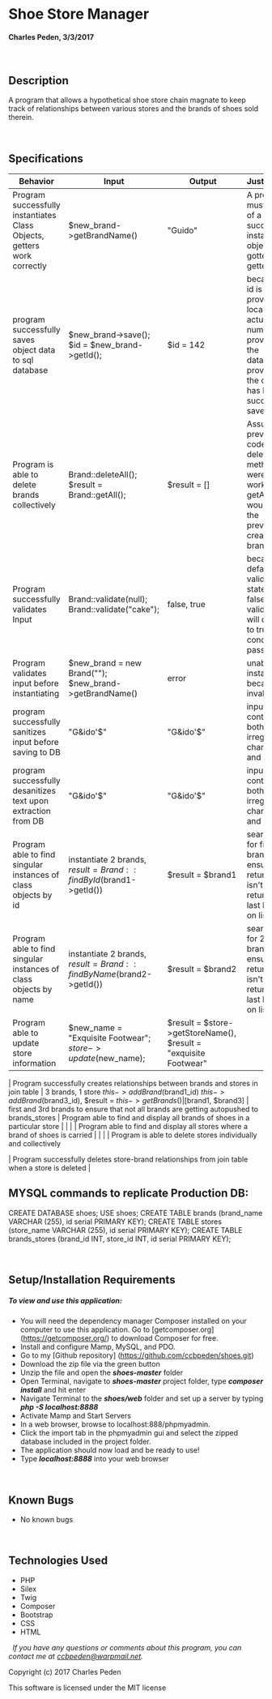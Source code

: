 # **Shoe Store Manager**
#### Charles Peden, 3/3/2017

&nbsp;
## Description
A program that allows a hypothetical shoe store chain magnate to keep track of relationships between various stores and the brands of shoes sold therein.

&nbsp;
## Specifications

|Behavior|Input|Output|Justification|
|--------|-----|------|-------|
| Program successfully instantiates Class Objects, getters work correctly | $new_brand->getBrandName() | "Guido" | A property must be part of a successfully instantiated object to be gotten by a getter.
| program successfully saves object data to sql database | $new_brand->save(); $id = $new_brand->getId(); |  $id = 142 | because an id is not provided locally, any actual id number is provided by the database, proving that the object has been successfully saved.
| Program is able to delete brands collectively |Brand::deleteAll(); $result = Brand::getAll(); | $result = [] | Assuming previous code, if the deleteAll() method weren't working, a getAll() would return the previously created brand.
| Program successfully validates Input | Brand::validate(null); Brand::validate("cake"); | false, true | because default validation state set to false, validation will only set to true if conditions passed.
| Program validates input before instantiating | $new_brand = new Brand(""); $new_brand->getBrandName() | error | unable to instantiate because invalid input |
| program successfully sanitizes input before saving to DB | "G&ido'$" | "G&amp;ido\'$" | input contains both irregular characters and quotes |
| program successfully desanitizes text upon extraction from DB |  "G&amp;ido\'$" | "G&ido'$" | input contains both irregular characters and quotes |
| Program able to find singular instances of class objects by id | instantiate 2 brands, $result = Brand::findById($brand1->getId()) | $result = $brand1 | searching for first brand ensures that return brand isn't merely returning the last brand on list |
| Program able to find singular instances of class objects by name | instantiate 2 brands, $result = Brand::findByName($brand2->getId()) | $result = $brand2 | searching for 2nd brand ensures that return brand isn't merely returning last brand on list |
| Program able to update store information | $new_name = "Exquisite Footwear"; $store->update($new_name); | $result = $store->getStoreName(), $result = "exquisite Footwear"

| Program successfully creates relationships between brands and stores in join table | 3 brands, 1 store $this->addBrand($brand1_id) $this->addBrand($brand3_id), $result = $this->getBrands() | [$brand1, $brand3] | first and 3rd brands to ensure that not all brands are getting autopushed to brands_stores
| Program able to find and display all brands of shoes in a particular store | |  |
| Program able to find and display all stores where a brand of shoes is carried |  |  |
| Program is able to delete stores individually and collectively

| Program successfully deletes store-brand relationships from join table when a store is deleted
|




## MYSQL commands to replicate Production DB:
CREATE DATABASE shoes;
USE shoes;
CREATE TABLE brands (brand_name VARCHAR (255), id serial PRIMARY KEY);
CREATE TABLE stores (store_name VARCHAR (255),  id serial PRIMARY KEY);
CREATE TABLE brands_stores (brand_id INT, store_id INT, id serial PRIMARY KEY);

&nbsp;
## Setup/Installation Requirements
##### _To view and use this application:_
* You will need the dependency manager Composer installed on your computer to use this application. Go to [getcomposer.org] (https://getcomposer.org/) to download Composer for free.
* Install and configure Mamp, MySQL, and PDO.
* Go to my [Github repository] (https://github.com/ccbpeden/shoes.git)
* Download the zip file via the green button
* Unzip the file and open the **_shoes-master_** folder
* Open Terminal, navigate to **_shoes-master_** project folder, type **_composer install_** and hit enter
* Navigate Terminal to the **_shoes/web_** folder and set up a server by typing **_php -S localhost:8888_**
* Activate Mamp and Start Servers
* In a web browser, browse to localhost:888/phpmyadmin.
* Click the import tab in the phpmyadmin gui and select the zipped database included in the project folder.
* The application should now load and be ready to use!
* Type **_localhost:8888_** into your web browser

&nbsp;
## Known Bugs
* No known bugs

&nbsp;
## Technologies Used
* PHP
* Silex
* Twig
* Composer
* Bootstrap
* CSS
* HTML

&nbsp;
_If you have any questions or comments about this program, you can contact me at [ccbpeden@warpmail.net](mailto:ccbpeden@warpmail.net)._

Copyright (c) 2017 Charles Peden

This software is licensed under the MIT license
